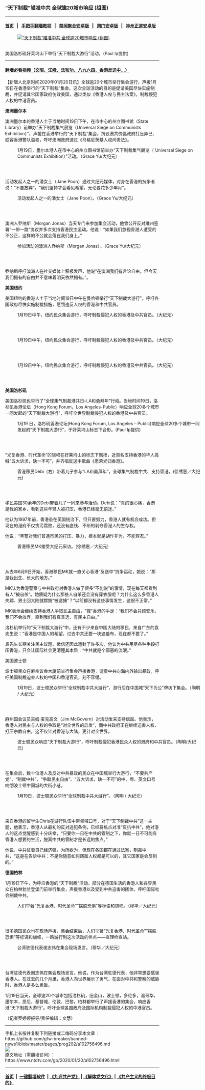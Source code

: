 ### “天下制裁”瞄准中共 全球逾20城市响应 (组图)
------------------------

#### [首页](https://github.com/gfw-breaker/banned-news1/blob/master/README.md) &nbsp;&nbsp;|&nbsp;&nbsp; [手把手翻墙教程](https://github.com/gfw-breaker/guides/wiki) &nbsp;&nbsp;|&nbsp;&nbsp; [禁闻聚合安卓版](https://github.com/gfw-breaker/bn-android) &nbsp;&nbsp;|&nbsp;&nbsp; [网门安卓版](https://github.com/oGate2/oGate) &nbsp;&nbsp;|&nbsp;&nbsp; [神州正道安卓版](https://github.com/SzzdOgate/update) 



<div><div class="featured_image">
 <a href="https://i.ntdtv.com/assets/uploads/2020/01/image2-600x400-1-600x400-1.jpg" target="_blank">
  <figure>
   <img alt="“天下制裁”瞄准中共 全球逾20城市响应 (组图)" src="https://i.ntdtv.com/assets/uploads/2020/01/image2-600x400-1-600x400-1-800x450.jpg"/>
  </figure><br/>
 </a>
 <span class="caption">
  美国洛杉矶好莱坞山下举行“天下制裁大游行”活动。(Paul Ip提供)
 </span>
</div>
</div><hr/>

#### [翻墙必看视频（文昭、江峰、法轮功、八九六四、香港反送中...）](http://167.172.214.107/home.html)

<div><div class="post_content" itemprop="articleBody">
 <p>
  【新唐人北京时间2020年01月20日讯】全球逾20个城市举行集会游行，声援1月19日在香港举行的“天下制裁”集会。这次全球活动的目的是促请美国尽快实施制裁，并促请其它国家政府仿效美国，通过类似《香港人权与民主法案》，制裁侵犯人权的中港官员。
 </p>
 <p>
  <strong>
   澳洲墨尔本
  </strong>
 </p>
 <p>
  澳洲墨尔本的香港人士于当地时间19日下午，在市中心的州立图书馆（State Library）前举办“天下制裁集气展览（Universal Siege on Communists Exhibition）”，声援在香港举行的“天下制裁”集会，抗议港共傀儡政府打压异己、緃容香港警队滥权，呼吁澳洲政府通过《马格尼茨基人权问责法》。
 </p>
 <figure class="wp-caption alignnone" id="attachment_102756462" style="width: 600px">
  <img alt="" class="size-medium wp-image-102756462" src="https://i.ntdtv.com/assets/uploads/2020/01/02-600x400-1-600x400-600x400.jpg">
   <br/><figcaption class="wp-caption-text">
    1月19日，墨尔本港人在市中心的州立图书馆前举办“天下制裁集气展览（ Universal Siege on Communists Exhibition）”活动。（Grace Yu/大纪元）
   </figcaption><br/>
  </img>
 </figure><br/>
 <p>
  活动发起人之一的潘女士（Jane Poon）通过大纪元媒体，对身在香港的抗争者说：“不要放弃”，“我们坚持才会看见希望，无论要花多少年月”。
 </p>
 <figure class="wp-caption alignnone" id="attachment_102756463" style="width: 600px">
  <img alt="" class="size-medium wp-image-102756463" src="https://i.ntdtv.com/assets/uploads/2020/01/0Y1A5911-600x400-1-600x400-600x400.jpg">
   <br/><figcaption class="wp-caption-text">
    活动发起人之一的潘女士（Jane Poon）。（Grace Yu/大纪元）
   </figcaption><br/>
  </img>
 </figure><br/>
 <p>
  澳洲人乔纳斯（Morgan Jonas）当天专门来参加集会活动，他曾公开反对维州签署“一带一路”协议并多次支持香港民主运动。他说：“如果我们忽视香港人遭受的不公正，这样的不公就会落在我们身上。”
 </p>
 <figure class="wp-caption alignnone" id="attachment_102756464" style="width: 600px">
  <img alt="" class="size-medium wp-image-102756464" src="https://i.ntdtv.com/assets/uploads/2020/01/0Y1A5898-600x400-1-600x400-600x400.jpg"/>
  <br/><figcaption class="wp-caption-text">
   参加活动的澳洲人乔纳斯（Morgan Jonas）。（Grace Yu/大纪元）
  </figcaption><br/>
 </figure><br/>
 <p>
  乔纳斯呼吁澳洲人在社交媒体上积极发声，他说“在澳洲我们有言论自由，但今天我们拥有的自由并不意味着明天依然拥有。”。
 </p>
 <p>
  <strong>
   美国纽约
  </strong>
 </p>
 <p>
  美国纽约的香港人士于当地时间19日中午在曼哈顿举行“天下制裁大游行”，呼吁各国政府尽快实施制裁措施，惩罚违反人权的香港和中共官员。
 </p>
 <div class="video_fit_container">
 </div>
 <figure class="wp-caption alignnone" id="attachment_102756465" style="width: 600px">
  <img alt="" class="size-medium wp-image-102756465" src="https://i.ntdtv.com/assets/uploads/2020/01/15eb6577428085aa_ttl7dayMUw_IMG_0784-600x450-600x450.jpg"/>
  <br/><figcaption class="wp-caption-text">
   1月19日中午，纽约民众集会游行，呼吁制裁侵犯人权的香港及中共官员。（大纪元）
  </figcaption><br/>
 </figure><br/>
 <figure class="wp-caption alignnone" id="attachment_102756466" style="width: 600px">
  <img alt="" class="size-medium wp-image-102756466" src="https://i.ntdtv.com/assets/uploads/2020/01/15eb6577428085aa_ttl7dayFAp_IMG_0779-600x450-600x450.jpg"/>
  <br/><figcaption class="wp-caption-text">
   1月19日中午，纽约民众集会游行，呼吁制裁侵犯人权的香港及中共官员。（大纪元）
  </figcaption><br/>
 </figure><br/>
 <figure class="wp-caption alignnone" id="attachment_102756467" style="width: 600px">
  <img alt="" class="size-medium wp-image-102756467" src="https://i.ntdtv.com/assets/uploads/2020/01/15eb6577428085aa_ttl7day2Dr_IMG_0772-600x450-600x450.jpg"/>
  <br/><figcaption class="wp-caption-text">
   1月19日中午，纽约民众集会游行，呼吁制裁侵犯人权的香港及中共官员。（大纪元）
  </figcaption><br/>
 </figure><br/>
 <p>
  <strong>
   美国洛杉矶
  </strong>
 </p>
 <p>
  美国洛杉矶也举行了“全球集气制裁港共日–LA和勇拜年”行动。当地时间19日，洛杉矶香港论坛（Hong Kong Forum，Los Angeles-Public）响应全球20多个城巿一同发起的“天下制裁大游行”，呼吁全世界制裁侵犯人权的香港及中共官员。
 </p>
 <figure class="wp-caption alignnone" id="attachment_102756502" style="width: 600px">
  <img alt="" class="size-medium wp-image-102756502" src="https://i.ntdtv.com/assets/uploads/2020/01/image2-600x400-1-600x400-600x400.jpg"/>
  <br/><figcaption class="wp-caption-text">
   1月19 日，洛杉矶香港论坛(Hong Kong Forum, Los Angeles – Public)响应全球20多个城巿一同发起的“天下制裁大游行”，于好莱坞山标志下合影。(Paul Ip提供)
  </figcaption><br/>
 </figure><br/>
 <p>
  “光复香港、时代革命”的旗帜在好莱坞山的标志下飘扬，近百名支持香港的华人高喊“五大诉求，缺一不可”，并齐唱反送中歌曲《愿荣光归香港》。
 </p>
 <figure class="wp-caption alignnone" id="attachment_102756498" style="width: 600px">
  <img alt="" class="size-medium wp-image-102756498" src="https://i.ntdtv.com/assets/uploads/2020/01/IMG_20200119_095629-600x400-1-600x400-600x400.jpg"/>
  <br/><figcaption class="wp-caption-text">
   香港移民Debi（右）带着儿子参与“LA和勇拜年”，全球集气制裁中共、支持香港。(徐绣惠／大纪元)
  </figcaption><br/>
 </figure><br/>
 <p>
  移民美国30余年的Debi带着儿子一同来参与活动。Debi说：“真的很心痛，香港是我的家乡，看到这些年轻人被打压，香港已经毫无前途。”
 </p>
 <p>
  他认为1997年前，香港虽在英国统治下，但只要努力，香港人就有机会成功。但现在的港府不仅贪污腐败，还没有底线、不断的剥夺香港人的生存权。
 </p>
 <p>
  他说：“黑警对我们普通市民的打压、暴力，根本就是胡作非为，不能容忍。”
 </p>
 <figure class="wp-caption alignnone" id="attachment_102756500" style="width: 600px">
  <img alt="" class="size-medium wp-image-102756500" src="https://i.ntdtv.com/assets/uploads/2020/01/IMG_20200119_095204-600x450-1-600x450-600x450.jpg"/>
  <br/><figcaption class="wp-caption-text">
   香港移民MK接受大纪元采访。(徐绣惠／大纪元)
  </figcaption><br/>
 </figure><br/>
 <p>
  从去年6月9日开始，香港移民MK就一直关心香港“反送中”抗争运动，她说：“那是我出生、长大的地方。”
 </p>
 <p>
  MK认为香港警察与中共政府对香港人做了很多“不能说”的事情，现在每天都看到有人“被自杀”。她质疑为什么那些人自杀还会没有穿衣服呢？为什么这么多香港人失踪、男士回大陆就嫖妓“被逮捕”？“以前都没有这些事情发生，这很不正常。”
 </p>
 <p>
  MK表示会继续支持香港人争取民主自由，“撑”香港的手足：“我们不会只顾安乐，我们不会放弃，直到我们有真普选，有民主自由。”
 </p>
 <div class="video_fit_container">
 </div>
 <div class="video_fit_container">
 </div>
 <div class="video_fit_container">
 </div>
 <p>
  洛杉矶举行的“天下制裁大游行”中，还有不少来自中国大陆的移民，来自广东的袁先生说：“香港是中国人的希望，过去中共还要一块遮羞布，现在都不要了。”
 </p>
 <p>
  袁先生长期关注民主议题，微信还因此遭封了许多次，他认为中共用尽各种手段打压香港，只会让国际社会更清楚其本质：“中共就是个邪恶的流氓。”
 </p>
 <p>
  美国波士顿
 </p>
 <p>
  波士顿民众在麻州议会大厦前举行集会声援香港，谴责中共向海内外输出暴政，呼吁美国制裁迫害人权的中国和香港官员，刻不容缓。
 </p>
 <figure class="wp-caption alignnone" id="attachment_102756523" style="width: 600px">
  <img alt="" class="size-medium wp-image-102756523" src="https://i.ntdtv.com/assets/uploads/2020/01/76DAC867-D472-4693-826B-D45921C0E745-600x400-1-600x400-600x400.jpg"/>
  <br/><figcaption class="wp-caption-text">
   1月19日，波士顿民众举行“全球制裁中共大游行”，游行后在中国城“天下为公”牌坊下集会。（陶明 / 大纪元）
  </figcaption><br/>
 </figure><br/>
 <p>
  麻州国会议员吉姆·麦克高文（Jim McGovern）对活动发来支持信函。他表示，香港人对民主与人权的争取是“对全世界的启发”，而中共政府正在继续迫害人权、打压宗教自由，这不仅针对香港与大陆，更针对全世界。
 </p>
 <figure class="wp-caption alignnone" id="attachment_102756525" style="width: 600px">
  <img alt="" class="size-medium wp-image-102756525" src="https://i.ntdtv.com/assets/uploads/2020/01/5E7E27F0-BE9F-431A-948B-53CD40E0916A-600x400-1-600x400-600x400.jpg"/>
  <br/><figcaption class="wp-caption-text">
   波士顿民众响应“天下制裁大游行”，呼吁制裁侵犯香港民众人权的港府和中共官员。（陶明/大纪元）
  </figcaption><br/>
 </figure><br/>
 <p>
  在集会后，数十位港人及反对中共暴政的民众在中国城举行大游行，“不要共产党”、“制裁中共”、“争取民主自由”、“五大诉求、缺一不可”的中、粤、英文口号响彻波士顿中国城的大街小巷。
 </p>
 <figure class="wp-caption alignnone" id="attachment_102756527" style="width: 600px">
  <img alt="" class="size-medium wp-image-102756527" src="https://i.ntdtv.com/assets/uploads/2020/01/86BE1C71-8393-440C-AFD8-B3314699C437-600x400-1-600x400-600x400.jpg"/>
  <br/><figcaption class="wp-caption-text">
   1月19日，波士顿民众举行“全球制裁中共大游行”。（陶明 / 大纪元）
  </figcaption><br/>
 </figure><br/>
 <p>
  来自香港的留学生Chris在游行队伍中带领喊口号，对于“天下制裁中共”这一主题，他表示，香港人从最初的反对逃犯条例，已经将焦点对准“反抗中共”，他对港人的这点觉醒感到十分庆幸，“只要你一日在中共的管制之下，你就一日不可能有香港人想要的生活，脱离中共的管制才是长远的焦点。”
 </p>
 <p>
  他说，中共仗着自己经济强，为所欲为，但现在各国都在通过法案，制裁中共，“这是在告诉中共：不是你随意如何践踏人权都是可以的，其它国家是会反制的。”
 </p>
 <p>
  <strong>
   德国柏林
  </strong>
 </p>
 <p>
  1月19日下午，为呼应香港的“天下制裁”活动，部分在德国生活的香港人和各界民众在柏林勃兰登堡门前举行集会，声援香港以及受到中共迫害的团体，呼吁国际社会制裁中共。
 </p>
 <figure class="wp-caption alignnone" id="attachment_102756519" style="width: 600px">
  <img alt="" class="size-medium wp-image-102756519" src="https://i.ntdtv.com/assets/uploads/2020/01/4D1JhGtY-600x400-1-600x400-600x400.jpeg"/>
  <br/><figcaption class="wp-caption-text">
   人们举著“光复香港、时代革命”“摆脱恐惧”等标语和旗帜。（穆华／大纪元）
  </figcaption><br/>
 </figure><br/>
 <p>
  很多德国民众也在现场声援，集会结束后，人们举著“光复香港、时代革命”“摆脱恐惧”等标语和旗帜，一路游行到这次活动的终点——查理检查站。
 </p>
 <figure class="wp-caption alignnone" id="attachment_102756521" style="width: 600px">
  <img alt="" class="size-medium wp-image-102756521" src="https://i.ntdtv.com/assets/uploads/2020/01/eoXHEDgz-600x401-1-600x401-600x401.jpeg"/>
  <br/><figcaption class="wp-caption-text">
   台湾驻德代表谢志伟在集会现场发言。（穆华／大纪元）
  </figcaption><br/>
 </figure><br/>
 <p>
  台湾驻德代表谢志伟在集会现场发言。他说，作为台湾驻德代表，他非常想要感谢香港人。在过去的几个月里，香港人向世界展示了勇气，在面对中共和警察的威胁时，香港人是多么勇敢。
 </p>
 <p>
  1月19日当天，全球逾20个城市包括洛杉矶，旧金山，波士顿，多伦多，温哥华，墨尔本，悉尼，基督城，伦敦，巴黎，柏林都举行了声援香港的集会，响应香港“天下制裁大游行”。呼吁全球各国政府及国际机构制裁侵犯人权的中港官员。
 </p>
 <p>
  （记者罗婷婷报导/责任编辑：文慧）
 </p>
 <div class="single_ad">
 </div>
</div>
</div>
<hr/>
手机上长按并复制下列链接或二维码分享本文章：<br/>
https://github.com/gfw-breaker/banned-news1/blob/master/pages/prog202/a102756496.md <br/>
<a href='https://github.com/gfw-breaker/banned-news1/blob/master/pages/prog202/a102756496.md'><img src='https://github.com/gfw-breaker/banned-news1/blob/master/pages/prog202/a102756496.md.png'/></a> <br/>
原文地址（需翻墙访问）：https://www.ntdtv.com/gb/2020/01/20/a102756496.html


------------------------
#### [首页](https://github.com/gfw-breaker/banned-news1/blob/master/README.md) &nbsp;|&nbsp; [一键翻墙软件](https://github.com/gfw-breaker/nogfw/blob/master/README.md) &nbsp;| [《九评共产党》](https://github.com/gfw-breaker/9ping.md/blob/master/README.md#九评之一评共产党是什么) | [《解体党文化》](https://github.com/gfw-breaker/jtdwh.md/blob/master/README.md) | [《共产主义的终极目的》](https://github.com/gfw-breaker/gczydzjmd.md/blob/master/README.md)


<img src='http://gfw-breaker.win/banned-news/pages/prog202/a102756496.md' width='0px' height='0px'/>